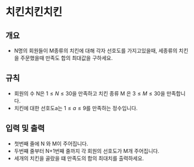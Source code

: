 치킨치킨치킨
===
## 개요
+ N명의 회원들이 M종류의 치킨에 대해 각자 선호도를 가지고있을때, 세종류의 치킨을 주문했을때 만족도 합의 최대값을 구하세요.
## 규칙
+ 회원의 수 N은 $1 \le N \le 30$을 만족하고 치킨 종류 M 은 $3 \le M \le 30$을 만족합니다.
+ 치킨에 대한 선호도a는 $1 \le a \le 9$를 만족하는 정수입니다.
## 입력 및 출력
+ 첫번째 줄에 N 와 M이 주어집니다.
+ 두번쨰 줄부터 N+1번째 줄까지 각 회원의 선호도가 M개 주어집니다.
+ 세개의 치킨을 골랐을 떄 만족도의 합의 최대치를 출력하세요.